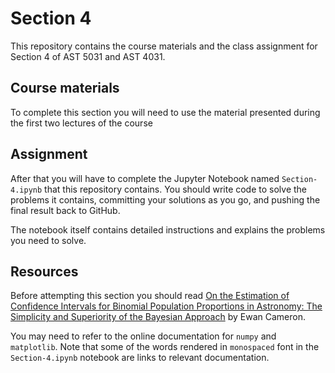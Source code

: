 # Section 4
This repository contains the course materials and the class assignment for Section 4 of AST 5031 and AST 4031.

## Course materials
To complete this section you will need to use the material presented during the first two lectures of the course

## Assignment
After that you will have to complete the Jupyter Notebook named `Section-4.ipynb` that this repository contains. You should write code to solve the problems it contains, committing your solutions as you go, and pushing the final result back to GitHub.

The notebook itself contains detailed instructions and explains the problems you need to solve.

## Resources
Before attempting this section you should read [On the Estimation of Confidence Intervals for Binomial Population Proportions in Astronomy: The Simplicity and Superiority of the Bayesian Approach](https://arxiv.org/pdf/1012.0566.pdf) by Ewan Cameron.

You may need to refer to the online documentation for `numpy` and `matplotlib`. Note that some of the words rendered in `monospaced` font in the `Section-4.ipynb` notebook are links to relevant documentation.
